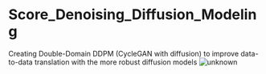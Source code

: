 # Score_Denoising_Diffusion_Modeling
Creating Double-Domain DDPM (CycleGAN with diffusion) to improve data-to-data translation with the more robust diffusion models
![unknown](https://user-images.githubusercontent.com/74680679/194676493-4648cd4e-5a50-480d-a4d2-083d48efd0ad.png)
